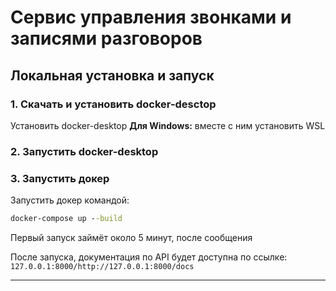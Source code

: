 # Сервис управления звонками и записями разговоров
## Локальная установка и запуск
### 1. Скачать и установить docker-desctop
Установить docker-desktop
**Для Windows:** вместе с ним установить WSL
### 2. Запустить docker-desktop
### 3. Запустить докер
Запустить докер командой:
```cmd
docker-compose up --build
```
Первый запуск займёт около 5 минут, после сообщения

После запуска, документация по API будет доступна по ссылке:
`127.0.0.1:8000/http://127.0.0.1:8000/docs`


---
